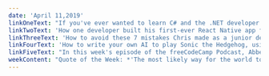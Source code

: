 ```yaml
---
date: 'April 11,2019'
linkOneText: "If you've ever wanted to learn C# and the .NET developer tool ecosystem, you're in luck. We just published a full 24-hour course where you'll build a complete tournament tracker app from start to finish —  including planning, database design, and error handling (24 hour watch): https://www.freecodecamp.org/news/c-sharp-24-hour-course"
linkTwoText: 'How one developer built his first-ever React Native app for his first-ever freelance client — and beat out proposals from several established mobile app agencies (34 minute read): https://medium.freecodecamp.org/d78bdab795e1'
linkThreeText: 'How to avoid these 7 mistakes Chris made as a junior developer (7 minute read): https://medium.freecodecamp.org/a7f26ce0f7ed'
linkFourText: 'How to write your own AI to play Sonic the Hedgehog, using Python and the NEAT algorithm (7 minute read): https://medium.freecodecamp.org/9d862a2aef98'
linkFiveText: "In this week's episode of the freeCodeCamp Podcast, Abbey interviews freeCodeCamp super-contributor Ariel Leslie about how she got into software development and how she tackles hard engineering problems (1 hour listen): https://www.freecodecamp.org/news/podcast-episode-58-software-developer-and-freecodecamp-superstar-ariel-leslie"
weekContent: "Quote of the Week: *'The most likely way for the world to be destroyed, most experts agree, is by accident. That's where we come in; we're computer professionals. We cause accidents.'* — Nathaniel Borenstein"
---
```

